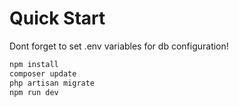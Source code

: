 # Quick Start
Dont forget to set .env variables for db configuration!
```bash
npm install
composer update
php artisan migrate
npm run dev
```
